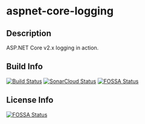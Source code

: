# aspnet-core-logging

## Description
ASP.NET Core v2.x logging in action.

## Build Info
[![Build Status](https://satrapu.visualstudio.com/aspnet-core-logging/_apis/build/status/aspnet-core-logging-CI)](https://satrapu.visualstudio.com/aspnet-core-logging/_build/latest?definitionId=2)
[![SonarCloud Status](https://sonarcloud.io/api/project_badges/measure?project=aspnet-core-logging&metric=alert_status)](https://sonarcloud.io/dashboard?id==aspnet-core-logging)
[![FOSSA Status](https://app.fossa.io/api/projects/git%2Bgithub.com%2Fsatrapu%2Faspnet-core-logging.svg?type=shield)](https://app.fossa.io/projects/git%2Bgithub.com%2Fsatrapu%2Faspnet-core-logging?ref=badge_shield)  

## License Info
[![FOSSA Status](https://app.fossa.io/api/projects/git%2Bgithub.com%2Fsatrapu%2Faspnet-core-logging.svg?type=large)](https://app.fossa.io/projects/git%2Bgithub.com%2Fsatrapu%2Faspnet-core-logging?ref=badge_large)
